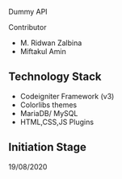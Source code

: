 Dummy API

Contributor
- M. Ridwan Zalbina
- Miftakul Amin

## Technology Stack
- Codeigniter Framework (v3)
- Colorlibs themes
- MariaDB/ MySQL
- HTML,CSS,JS Plugins

## Initiation Stage
19/08/2020


